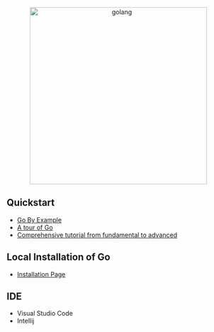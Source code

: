 
<div align="center">
  <img alt="golang" src="https://miro.medium.com/max/920/1*CdjOgfolLt_GNJYBzI-1QQ.jpeg" width="400"><br>
</div>

## Quickstart
- [Go By Example](https://gobyexample.com/hello-world)
- [A tour of Go](https://tour.golang.org/welcome/1)
- [Comprehensive tutorial from fundamental to advanced](https://tutorialedge.net/golang/getting-started-with-go/)

## Local Installation of Go 
- [Installation Page](https://golang.org/doc/install)

## IDE
- Visual Studio Code
- Intellij
